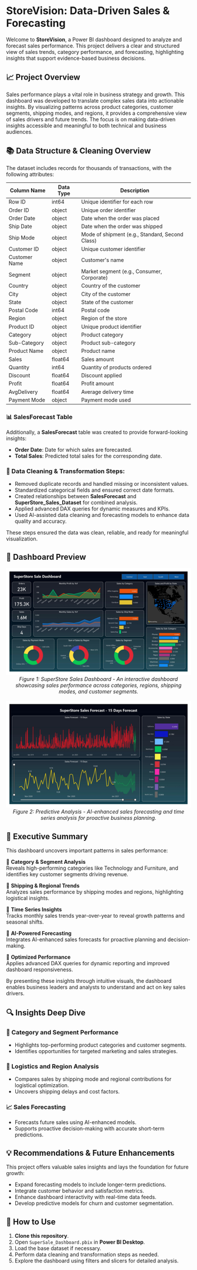  # StoreVision: Data-Driven Sales & Forecasting

 Welcome to **StoreVision**, a Power BI dashboard designed to analyze and forecast sales performance. This project delivers a clear and structured view of sales trends, category performance, and forecasting, highlighting insights that support evidence-based business decisions.

## 📈 Project Overview

Sales performance plays a vital role in business strategy and growth. This dashboard was developed to translate complex sales data into actionable insights. By visualizing patterns across product categories, customer segments, shipping modes, and regions, it provides a comprehensive view of sales drivers and future trends. The focus is on making data-driven insights accessible and meaningful to both technical and business audiences.

## 📚 Data Structure & Cleaning Overview

The dataset includes records for thousands of transactions, with the following attributes:

| Column Name              | Data Type | Description |
|---------------------------|-----------|-------------|
| Row ID                    | int64     | Unique identifier for each row |
| Order ID                  | object    | Unique order identifier |
| Order Date                | object    | Date when the order was placed |
| Ship Date                 | object    | Date when the order was shipped |
| Ship Mode                 | object    | Mode of shipment (e.g., Standard, Second Class) |
| Customer ID               | object    | Unique customer identifier |
| Customer Name             | object    | Customer's name |
| Segment                   | object    | Market segment (e.g., Consumer, Corporate) |
| Country                   | object    | Country of the customer |
| City                      | object    | City of the customer |
| State                     | object    | State of the customer |
| Postal Code               | int64     | Postal code |
| Region                    | object    | Region of the store |
| Product ID                | object    | Unique product identifier |
| Category                  | object    | Product category |
| Sub-Category              | object    | Product sub-category |
| Product Name              | object    | Product name |
| Sales                     | float64   | Sales amount |
| Quantity                  | int64     | Quantity of products ordered |
| Discount                  | float64   | Discount applied |
| Profit                    | float64   | Profit amount |
| AvgDelivery               | float64   | Average delivery time |
| Payment Mode              | object    | Payment mode used |

### 📊 SalesForecast Table
Additionally, a **SalesForecast** table was created to provide forward-looking insights:
- **Order Date**: Date for which sales are forecasted.
- **Total Sales**: Predicted total sales for the corresponding date.

### 🧹 Data Cleaning & Transformation Steps:
- Removed duplicate records and handled missing or inconsistent values.
- Standardized categorical fields and ensured correct date formats.
- Created relationships between **SalesForecast** and **SuperStore_Sales_Dataset** for combined analysis.
- Applied advanced DAX queries for dynamic measures and KPIs.
- Used AI-assisted data cleaning and forecasting models to enhance data quality and accuracy.

These steps ensured the data was clean, reliable, and ready for meaningful visualization.

## 📸 Dashboard Preview
<p align="center">
  <img src="1_SuperSale_Dashboard_pg1.jpg">
  <br><em>Figure 1: SuperStore Sales Dashboard - An interactive dashboard showcasing sales performance across categories, regions, shipping modes, and customer segments.</em>
  <br><br>
  <img src="2_SuperSale_Dashboard_pg2.jpg">
  <br><em>Figure 2: Predictive Analysis - AI-enhanced sales forecasting and time series analysis for proactive business planning.</em>
</p>


## 📅 Executive Summary

This dashboard uncovers important patterns in sales performance:

🔹 **Category & Segment Analysis**  
Reveals high-performing categories like Technology and Furniture, and identifies key customer segments driving revenue.

🔹 **Shipping & Regional Trends**  
Analyzes sales performance by shipping modes and regions, highlighting logistical insights.

🔹 **Time Series Insights**  
Tracks monthly sales trends year-over-year to reveal growth patterns and seasonal shifts.

🔹 **AI-Powered Forecasting**  
Integrates AI-enhanced sales forecasts for proactive planning and decision-making.

🔹 **Optimized Performance**  
Applies advanced DAX queries for dynamic reporting and improved dashboard responsiveness.

By presenting these insights through intuitive visuals, the dashboard enables business leaders and analysts to understand and act on key sales drivers.

## 🔍 Insights Deep Dive

### 🎯 Category and Segment Performance
- Highlights top-performing product categories and customer segments.
- Identifies opportunities for targeted marketing and sales strategies.

### 🚚 Logistics and Region Analysis
- Compares sales by shipping mode and regional contributions for logistical optimization.
- Uncovers shipping delays and cost factors.

### 📈 Sales Forecasting
- Forecasts future sales using AI-enhanced models.
- Supports proactive decision-making with accurate short-term predictions.

## 💡 Recommendations & Future Enhancements

This project offers valuable sales insights and lays the foundation for future growth:

- Expand forecasting models to include longer-term predictions.
- Integrate customer behavior and satisfaction metrics.
- Enhance dashboard interactivity with real-time data feeds.
- Develop predictive models for churn and customer segmentation.

## 🚀 How to Use
1. **Clone this repository**.
2. Open `SuperSale_Dashboard.pbix` in **Power BI Desktop**.
3. Load the base dataset if necessary.
4. Perform data cleaning and transformation steps as needed.
5. Explore the dashboard using filters and slicers for detailed analysis.
